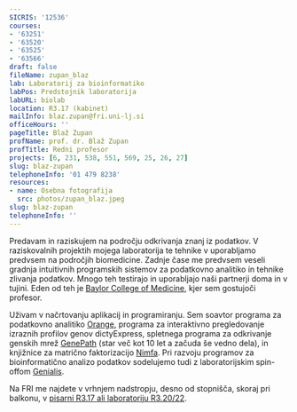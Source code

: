 ```yaml
---
SICRIS: '12536'
courses:
- '63251'
- '63520'
- '63525'
- '63566'
draft: false
fileName: zupan_blaz
lab: Laboratorij za bioinformatiko
labPos: Predstojnik laboratorija
labURL: biolab
location: R3.17 (kabinet)
mailInfo: blaz.zupan@fri.uni-lj.si
officeHours: ''
pageTitle: Blaž Zupan
profName: prof. dr. Blaž Zupan
profTitle: Redni profesor
projects: [6, 231, 538, 551, 569, 25, 26, 27]
slug: blaz-zupan
telephoneInfo: '01 479 8238'
resources:
- name: Osebna fotografija
  src: photos/zupan_blaz.jpeg
slug: blaz-zupan
telephoneInfo: ''
---
```

Predavam in raziskujem na področju odkrivanja znanj iz podatkov. V raziskovalnih projektih mojega laboratorija te tehnike v uporabljamo predvsem na področjih biomedicine. Zadnje čase me predvsem veseli gradnja intuitivnih programskih sistemov za podatkovno analitiko in tehnike zlivanja podatkov. Mnogo teh testirajo in uporabljajo naši partnerji doma in v tujini. Eden od teh je [Baylor College of Medicine](http://www.bcm.edu/), kjer sem gostujoči profesor.

Uživam v načrtovanju aplikacij in programiranju. Sem soavtor programa za podatkovno analitiko [Orange](http://www.ailab.si/orange), programa za interaktivno pregledovanje izraznih profilov genov dictyExpress, spletnega programa za odkrivanje genskih mrež [GenePath](http://www.genepath.org/) (star več kot 10 let a začuda še vedno dela), in knjižnice za matrično faktorizacijo [Nimfa](http://nimfa.biolab.si/). Pri razvoju programov za bioinformatično analizo podatkov sodelujemo tudi z laboratorijskim spin-offom [Genialis](http://www.genialis.com/).

Na FRI me najdete v vrhnjem nadstropju, desno od stopnišča, skoraj pri balkonu, v [pisarni R3.17 ali laboratoriju R3.20/22](http://file.biolab.si/files/ul-fri-biolab-kako-do-nas.pdf).